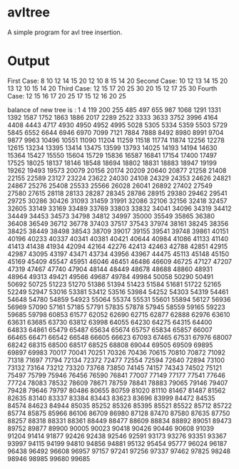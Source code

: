 # avltree
A simple program for avl tree insertion.

# Output

First Case: 
8 10 12 14 15 20 
12 10 8 15 14 20 
Second Case: 
10 12 13 14 15 20 
13 12 10 15 14 20 
Third Case: 
12 15 17 20 25 30 
20 15 12 17 25 30 
Fourth Case: 
12 15 16 17 20 25 
17 15 12 16 20 25 

balance of new tree is : 1
4 119 200 255 485 497 655 987 1068 1291 1331 1392 1587 1752 1863 1886 2017 2289 2522 3333 3633 3752 3996 4164 4408 4443 4717 4930 4950 4952 4995 5028 5305 5334 5359 5503 5729 5845 6552 6644 6946 6970 7099 7121 7884 7888 8492 8980 8991 9704 9877 9963 10496 10551 11090 11204 11259 11518 11774 11874 12256 12278 12615 13234 13395 13414 13475 13599 13793 14025 14193 14194 14630 15364 15427 15550 15604 15729 15836 16587 16841 17154 17400 17497 17525 18025 18137 18146 18548 18694 18802 18831 18883 18947 19199 19262 19493 19573 20079 20156 20174 20209 20640 20877 21258 21408 22155 22589 23127 23224 23622 24030 24108 24329 24353 24626 24821 24867 25276 25408 25533 25566 26028 26041 26892 27402 27549 27580 27615 28118 28133 28287 28345 28786 28915 29380 29462 29541 29725 30286 30426 31093 31459 31991 32086 32106 32156 32418 32457 32605 33149 33169 33489 33769 33803 33832 34041 34096 34319 34412 34449 34453 34573 34798 34812 34997 35000 35549 35865 36380 36408 36549 36712 36778 37403 37517 37543 37974 38161 38245 38356 38425 38449 38498 38543 38709 39017 39155 39541 39748 39861 40151 40196 40233 40337 40341 40381 40421 40644 40984 41086 41133 41140 41413 41438 41934 42094 42164 42276 42413 42463 42788 42851 42915 42987 43095 43197 43471 43734 43956 43967 44475 45113 45148 45150 45169 45409 45547 45951 46046 46451 46486 46609 46725 47127 47207 47319 47467 47740 47904 48144 48449 48678 48688 48860 48931 48964 49313 49421 49566 49687 49784 49984 50058 50290 50491 50692 50725 51223 51270 51386 51394 51423 51584 51681 51722 52165 52249 52947 53016 53381 53412 53516 53984 54252 54303 54319 54461 54648 54780 54859 54923 55064 55374 55531 55601 55894 56127 56936 56969 57090 57161 57185 57791 57835 57878 57945 58559 59165 59223 59685 59798 60853 61577 62052 62690 62715 62877 62888 62976 63610 63631 63685 63730 63812 63998 64055 64230 64275 64315 64400 64833 64861 65479 65487 65634 65674 65757 65834 65857 66007 66465 66471 66542 66548 66605 66623 67093 67465 67531 67976 68007 68242 68315 68500 68517 68525 68808 69044 69505 69509 69895 69897 69983 70017 70041 70251 70326 70436 70615 70810 70872 71092 71318 71697 71794 72134 72372 72477 72554 72594 72640 72894 73100 73132 73164 73212 73320 73768 73850 74145 74157 74343 74502 75121 75497 75799 75946 76456 76590 76841 77007 77149 77177 77541 77646 77724 78083 78532 78609 78671 78759 78841 78883 79065 79146 79407 79428 79646 79797 80486 80655 80759 81020 81110 81467 81487 81562 82635 83140 83337 83384 83443 83623 83696 83999 84472 84535 84574 84623 84944 85035 85252 85326 85395 85521 85522 85712 85722 85774 85875 85966 86106 86709 86980 87128 87470 87580 87635 87750 88257 88318 88331 88361 88449 88477 88609 88834 88892 89051 89473 89752 89877 89900 90005 90023 90418 90426 90446 90608 91039 91204 91414 91877 92426 92438 92546 92591 93173 93276 93351 93367 93997 94115 94199 94810 94856 94881 95132 95454 95777 96024 96187 96438 96492 96608 96957 97157 97241 97256 97337 97462 97825 98248 98946 98985 99680 99685 
